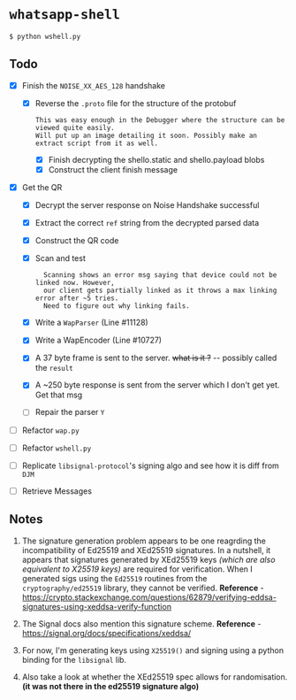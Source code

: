 # `whatsapp-shell`

```bash
$ python wshell.py
```
## Todo
- [x] Finish the `NOISE_XX_AES_128` handshake
  - [x] Reverse the `.proto` file for the structure of the protobuf
  
        This was easy enough in the Debugger where the structure can be viewed quite easily.
        Will put up an image detailing it soon. Possibly make an extract script from it as well.
	- [x] Finish decrypting the shello.static and shello.payload blobs	
	- [x] Construct the client finish message
- [x] Get the QR
	- [x] Decrypt the server response on Noise Handshake successful
	- [x] Extract the correct `ref` string from the decrypted parsed data
	- [x] Construct the QR code
	- [x] Scan and test
  
            Scanning shows an error msg saying that device could not be linked now. However,
            our client gets partially linked as it throws a max linking error after ~5 tries.
            Need to figure out why linking fails.
	- [x] Write a `WapParser` (Line #11128)
	- [x] Write a WapEncoder (Line #10727)
	- [x] A 37 byte frame is sent to the server. ~~what is it ?~~ -- possibly called the `result`
	- [x] A ~250 byte response is sent from the server which I don't get yet. Get that msg
	- [ ] Repair the parser `Y`
- [ ] Refactor `wap.py`
- [ ] Refactor `wshell.py`
- [ ] Replicate `libsignal-protocol`'s signing algo and see how it is diff from `DJM`
- [ ] Retrieve Messages


## Notes
1. The signature generation problem appears to be one reagrding the incompatibility of Ed25519
and XEd25519 signatures. In a nutshell, it appears that signatures generated by XEd25519 keys
*(which are also equivalent to X25519 keys)* are required for verification. When I generated sigs
using the `Ed25519` routines from the `cryptography/ed25519` library, they cannot be verified.
**Reference** - https://crypto.stackexchange.com/questions/62879/verifying-eddsa-signatures-using-xeddsa-verify-function

2. The Signal docs also mention this signature scheme.
**Reference** - https://signal.org/docs/specifications/xeddsa/

3. For now, I'm generating keys using `X25519()` and signing using a python binding for the `libsignal` lib.
4. Also take a look at whether the XEd25519 spec allows for randomisation. **(it was not there in the ed25519
signature algo)**
